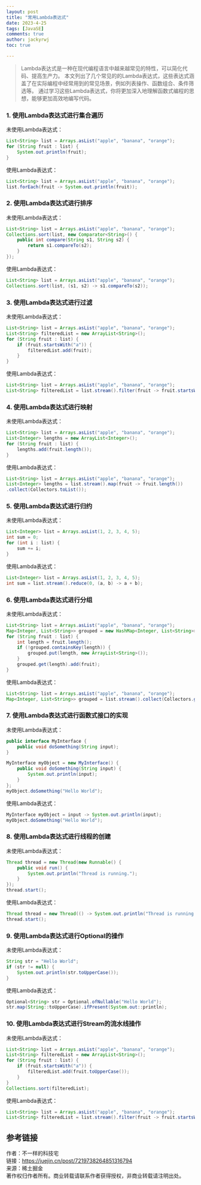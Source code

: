 ```yaml
---
layout: post
title: "常用Lambda表达式"
date: 2023-4-25
tags: [JavaSE]
comments: true
author: jackyrwj
toc: true

---
```



>Lambda表达式是一种在现代编程语言中越来越常见的特性，可以简化代码、提高生产力。
本文列出了几个常见的的Lambda表达式，这些表达式涵盖了在实际编程中经常用到的常见场景，例如列表操作、函数组合、条件筛选等。
通过学习这些Lambda表达式，你将更加深入地理解函数式编程的思想，能够更加高效地编写代码。

### 1. 使用Lambda表达式进行集合遍历

未使用Lambda表达式：

```java
List<String> list = Arrays.asList("apple", "banana", "orange");
for (String fruit : list) {
    System.out.println(fruit);
}

```

使用Lambda表达式：

```java
List<String> list = Arrays.asList("apple", "banana", "orange");
list.forEach(fruit -> System.out.println(fruit));

```

### 2. 使用Lambda表达式进行排序

未使用Lambda表达式：

```java
List<String> list = Arrays.asList("apple", "banana", "orange");
Collections.sort(list, new Comparator<String>() {
    public int compare(String s1, String s2) {
        return s1.compareTo(s2);
    }
});

```

使用Lambda表达式：

```java
List<String> list = Arrays.asList("apple", "banana", "orange");
Collections.sort(list, (s1, s2) -> s1.compareTo(s2));

```

### 3. 使用Lambda表达式进行过滤

未使用Lambda表达式：

```java
List<String> list = Arrays.asList("apple", "banana", "orange");
List<String> filteredList = new ArrayList<String>();
for (String fruit : list) {
    if (fruit.startsWith("a")) {
        filteredList.add(fruit);
    }
}

```

使用Lambda表达式：

```java
List<String> list = Arrays.asList("apple", "banana", "orange");
List<String> filteredList = list.stream().filter(fruit -> fruit.startsWith("a")).collect(Collectors.toList());

```

### 4. 使用Lambda表达式进行映射

未使用Lambda表达式：

```java
List<String> list = Arrays.asList("apple", "banana", "orange");
List<Integer> lengths = new ArrayList<Integer>();
for (String fruit : list) {
    lengths.add(fruit.length());
}

```

使用Lambda表达式：

```java
List<String> list = Arrays.asList("apple", "banana", "orange");
List<Integer> lengths = list.stream().map(fruit -> fruit.length())
.collect(Collectors.toList());

```

### 5. 使用Lambda表达式进行归约

未使用Lambda表达式：

```java
List<Integer> list = Arrays.asList(1, 2, 3, 4, 5);
int sum = 0;
for (int i : list) {
    sum += i;
}

```

使用Lambda表达式：

```java
List<Integer> list = Arrays.asList(1, 2, 3, 4, 5);
int sum = list.stream().reduce(0, (a, b) -> a + b);

```

### 6. 使用Lambda表达式进行分组

未使用Lambda表达式：

```java
List<String> list = Arrays.asList("apple", "banana", "orange");
Map<Integer, List<String>> grouped = new HashMap<Integer, List<String>>();
for (String fruit : list) {
    int length = fruit.length();
    if (!grouped.containsKey(length)) {
        grouped.put(length, new ArrayList<String>());
    }
    grouped.get(length).add(fruit);
}

```

使用Lambda表达式：

```java
List<String> list = Arrays.asList("apple", "banana", "orange");
Map<Integer, List<String>> grouped = list.stream().collect(Collectors.groupingBy(fruit -> fruit.length()));

```

### 7. 使用Lambda表达式进行函数式接口的实现

未使用Lambda表达式：

```java
public interface MyInterface {
    public void doSomething(String input);
}

MyInterface myObject = new MyInterface() {
    public void doSomething(String input) {
        System.out.println(input);
    }
};
myObject.doSomething("Hello World");

```

使用Lambda表达式：

```java
MyInterface myObject = input -> System.out.println(input);
myObject.doSomething("Hello World");

```

### 8. 使用Lambda表达式进行线程的创建

未使用Lambda表达式：

```java
Thread thread = new Thread(new Runnable() {
    public void run() {
        System.out.println("Thread is running.");
    }
});
thread.start();

```

使用Lambda表达式：

```java
Thread thread = new Thread(() -> System.out.println("Thread is running."));
thread.start();

```

### 9. 使用Lambda表达式进行Optional的操作

未使用Lambda表达式：

```java
String str = "Hello World";
if (str != null) {
    System.out.println(str.toUpperCase());
}

```

使用Lambda表达式：

```java
Optional<String> str = Optional.ofNullable("Hello World");
str.map(String::toUpperCase).ifPresent(System.out::println);

```

### 10. 使用Lambda表达式进行Stream的流水线操作

未使用Lambda表达式：

```java
List<String> list = Arrays.asList("apple", "banana", "orange");
List<String> filteredList = new ArrayList<String>();
for (String fruit : list) {
    if (fruit.startsWith("a")) {
        filteredList.add(fruit.toUpperCase());
    }
}
Collections.sort(filteredList);

```

使用Lambda表达式：

```java
List<String> list = Arrays.asList("apple", "banana", "orange");
List<String> filteredList = list.stream().filter(fruit -> fruit.startsWith("a")).map(String::toUpperCase).sorted().collect(Collectors.toList());

```

## 参考链接

作者：不一样的科技宅  
链接：https://juejin.cn/post/7219738264851316794  
来源：稀土掘金  
著作权归作者所有。商业转载请联系作者获得授权，非商业转载请注明出处。
